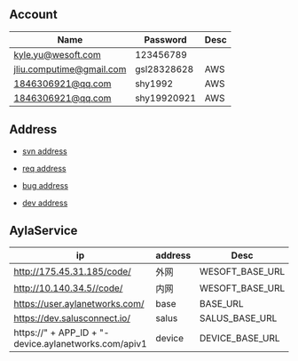

## Account

| Name | Password | Desc |
| ---  | -------- | ---- |
| kyle.yu@wesoft.com | 123456789 | 
| jliu.computime@gmail.com | gsl28328628 | AWS |
| 1846306921@qq.com  | shy1992 | AWS |
| 1846306921@qq.com  | shy19920921 | AWS |

## Address

* [svn address](svn://svn.wesoft.com/salus-thermostat/SalusThermostat/trunk)

* [req address](https://salusinc.atlassian.net/wiki/spaces/UVR/pages/56590381/Wifi+Thermostat+Gateway+Application+Requirements)

* [bug address](https://salusinc.atlassian.net/issues/?jql=project%20%3D%20SCUS%20AND%20status%20%3D%20%22To%20Do%22%20AND%20resolution%20%3D%20Unresolved%20ORDER%20BY%20key%20ASC%2C%20priority%20DESC%2C%20updated%20DESC)

* [dev address](https://dev.salusconnect.io)



## AylaService

| ip   | address  | Desc |
| ---  | -------- | ---- |
| http://175.45.31.185/code/ | 外网 |  WESOFT_BASE_URL |
| http://10.140.34.5//code/  | 内网 |  WESOFT_BASE_URL |
| https://user.aylanetworks.com/ | base |  BASE_URL |
| https://dev.salusconnect.io/ | salus |  SALUS_BASE_URL |
| https://" + APP_ID + "-device.aylanetworks.com/apiv1 | device |  DEVICE_BASE_URL |

